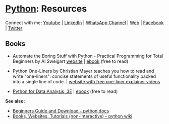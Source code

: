 # [Python](index.md): Resources

Connect with me: [Youtube](https://www.youtube.com/yasirbhutta) \| [LinkedIn](https://www.linkedin.com/in/yasirbhutta/) \| [WhatsApp Channel](https://whatsapp.com/channel/0029VaC3BC160eBZZSs3CW0c) \| [Web](https://yasirbhutta.github.io/) \| [Facebook](https://www.facebook.com/yasirbhutta786) \| [Twitter](https://twitter.com/yasirbhutta)

## Books

- Automate the Boring Stuff with Python - Practical Programming for Total Beginners by Al Sweigart [website](https://www.amazon.com/gp/product/1593275994/) \| [ebook](https://automatetheboringstuff.com/) (free to read)
- Python One-Liners by Christian Mayer teaches you how to read and write "one-liners": concise statements of useful functionality packed into a single line of code. \| [website with free one-liner explainer videos](https://pythononeliners.com/)

- [Python for Data Analysis, 3E](https://amzn.to/3DyLaJc) \| [ebook](https://wesmckinney.com/book) (free to read)
  
**See also:**

- [Beginners Guide and Download - python docs](https://wiki.python.org/moin/BeginnersGuide/NonProgrammers)
- [Books, Websites, Tutorials (non-interactive) - python wiki](https://wiki.python.org/moin/BeginnersGuide/Programmers)
